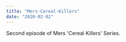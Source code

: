 ```yaml
---
title: "Mers-Cereal-Killers"
date: "2020-02-02"
---
```


Second episode of Mers 'Cereal Killers' Series.
